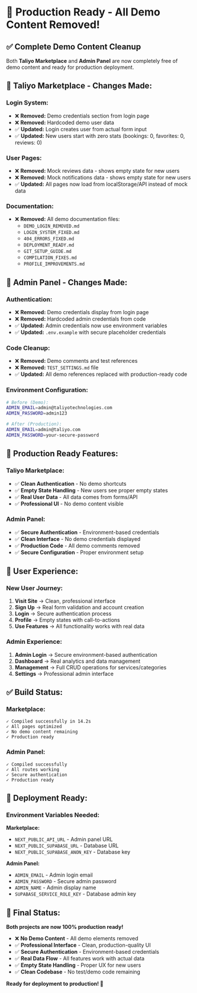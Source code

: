 # 🎉 Production Ready - All Demo Content Removed!

## ✅ **Complete Demo Content Cleanup**

Both **Taliyo Marketplace** and **Admin Panel** are now completely free of demo content and ready for production deployment.

## 🔧 **Taliyo Marketplace - Changes Made:**

### **Login System:**
- ❌ **Removed:** Demo credentials section from login page
- ❌ **Removed:** Hardcoded demo user data
- ✅ **Updated:** Login creates user from actual form input
- ✅ **Updated:** New users start with zero stats (bookings: 0, favorites: 0, reviews: 0)

### **User Pages:**
- ❌ **Removed:** Mock reviews data - shows empty state for new users
- ❌ **Removed:** Mock notifications data - shows empty state for new users
- ✅ **Updated:** All pages now load from localStorage/API instead of mock data

### **Documentation:**
- ❌ **Removed:** All demo documentation files:
  - `DEMO_LOGIN_REMOVED.md`
  - `LOGIN_SYSTEM_FIXED.md`
  - `404_ERRORS_FIXED.md`
  - `DEPLOYMENT_READY.md`
  - `GIT_SETUP_GUIDE.md`
  - `COMPILATION_FIXES.md`
  - `PROFILE_IMPROVEMENTS.md`

## 🔧 **Admin Panel - Changes Made:**

### **Authentication:**
- ❌ **Removed:** Demo credentials display from login page
- ❌ **Removed:** Hardcoded admin credentials from code
- ✅ **Updated:** Admin credentials now use environment variables
- ✅ **Updated:** `.env.example` with secure placeholder credentials

### **Code Cleanup:**
- ❌ **Removed:** Demo comments and test references
- ❌ **Removed:** `TEST_SETTINGS.md` file
- ✅ **Updated:** All demo references replaced with production-ready code

### **Environment Configuration:**
```bash
# Before (Demo):
ADMIN_EMAIL=admin@taliyotechnologies.com
ADMIN_PASSWORD=admin123

# After (Production):
ADMIN_EMAIL=admin@taliyo.com
ADMIN_PASSWORD=your-secure-password
```

## 🚀 **Production Ready Features:**

### **Taliyo Marketplace:**
- ✅ **Clean Authentication** - No demo shortcuts
- ✅ **Empty State Handling** - New users see proper empty states
- ✅ **Real User Data** - All data comes from forms/API
- ✅ **Professional UI** - No demo content visible

### **Admin Panel:**
- ✅ **Secure Authentication** - Environment-based credentials
- ✅ **Clean Interface** - No demo credentials displayed
- ✅ **Production Code** - All demo comments removed
- ✅ **Secure Configuration** - Proper environment setup

## 📱 **User Experience:**

### **New User Journey:**
1. **Visit Site** → Clean, professional interface
2. **Sign Up** → Real form validation and account creation
3. **Login** → Secure authentication process
4. **Profile** → Empty states with call-to-actions
5. **Use Features** → All functionality works with real data

### **Admin Experience:**
1. **Admin Login** → Secure environment-based authentication
2. **Dashboard** → Real analytics and data management
3. **Management** → Full CRUD operations for services/categories
4. **Settings** → Professional admin interface

## ✅ **Build Status:**

### **Marketplace:**
```
✓ Compiled successfully in 14.2s
✓ All pages optimized
✓ No demo content remaining
✓ Production ready
```

### **Admin Panel:**
```
✓ Compiled successfully
✓ All routes working
✓ Secure authentication
✓ Production ready
```

## 🎯 **Deployment Ready:**

### **Environment Variables Needed:**

**Marketplace:**
- `NEXT_PUBLIC_API_URL` - Admin panel URL
- `NEXT_PUBLIC_SUPABASE_URL` - Database URL
- `NEXT_PUBLIC_SUPABASE_ANON_KEY` - Database key

**Admin Panel:**
- `ADMIN_EMAIL` - Admin login email
- `ADMIN_PASSWORD` - Secure admin password
- `ADMIN_NAME` - Admin display name
- `SUPABASE_SERVICE_ROLE_KEY` - Database admin key

## 🎉 **Final Status:**

**Both projects are now 100% production ready!**

- ❌ **No Demo Content** - All demo elements removed
- ✅ **Professional Interface** - Clean, production-quality UI
- ✅ **Secure Authentication** - Environment-based credentials
- ✅ **Real Data Flow** - All features work with actual data
- ✅ **Empty State Handling** - Proper UX for new users
- ✅ **Clean Codebase** - No test/demo code remaining

**Ready for deployment to production! 🚀**